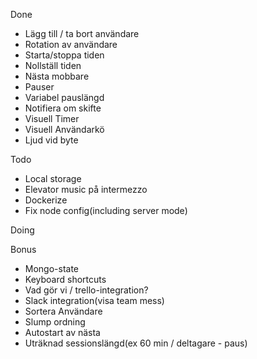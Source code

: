 Done
* Lägg till / ta bort användare
* Rotation av användare
* Starta/stoppa tiden
* Nollställ tiden
* Nästa mobbare
* Pauser
* Variabel pauslängd
* Notifiera om skifte
* Visuell Timer 
* Visuell Användarkö 
* Ljud vid byte

Todo
* Local storage
* Elevator music på intermezzo
* Dockerize
* Fix node config(including server mode)

Doing

Bonus
  <ul>
      <li>Mongo-state</li>
      <li>Keyboard shortcuts</li>
      <li>Vad gör vi / trello-integration? </li>
      <li>Slack integration(visa team mess)</li>
      <li>Sortera Användare</li>
      <li>Slump ordning</li>
      <li>Autostart av nästa</li>
      <li>Uträknad sessionslängd(ex 60 min / deltagare - paus)</li>
  </ul>
